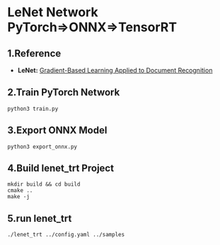 # LeNet Network PyTorch=>ONNX=>TensorRT

## 1.Reference
- **LeNet:** [Gradient-Based Learning Applied to Document Recognition](http://yann.lecun.com/exdb/publis/pdf/lecun-01a.pdf)

## 2.Train PyTorch Network
```
python3 train.py
```

## 3.Export ONNX Model
```
python3 export_onnx.py
```

## 4.Build lenet_trt Project
```
mkdir build && cd build
cmake ..
make -j
```

## 5.run lenet_trt
```
./lenet_trt ../config.yaml ../samples
```